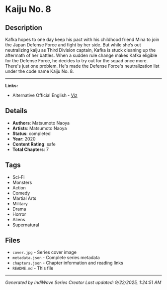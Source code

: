 # Kaiju No. 8

## Description
Kafka hopes to one day keep his pact with his childhood friend Mina to join the Japan Defense Force and fight by her side. But while she’s out neutralizing kaiju as Third Division captain, Kafka is stuck cleaning up the aftermath of her battles. When a sudden rule change makes Kafka eligible for the Defense Force, he decides to try out for the squad once more. There's just one problem. He's made the Defense Force's neutralization list under the code name Kaiju No. 8.
___
**Links:**
- Alternative Official English - [Viz](https://www.viz.com/kaiju-no-8)

## Details
- **Authors**: Matsumoto Naoya
- **Artists**: Matsumoto Naoya
- **Status**: completed
- **Year**: 2020
- **Content Rating**: safe
- **Total Chapters**: 7

## Tags
- Sci-Fi
- Monsters
- Action
- Comedy
- Martial Arts
- Military
- Drama
- Horror
- Aliens
- Supernatural

## Files
- `cover.jpg` - Series cover image
- `metadata.json` - Complete series metadata
- `chapters.json` - Chapter information and reading links
- `README.md` - This file

---
*Generated by IndiWave Series Creator*
*Last updated: 9/22/2025, 1:24:51 AM*
